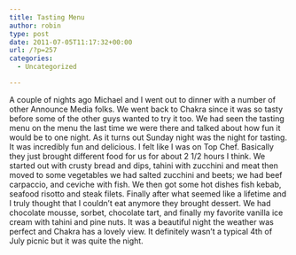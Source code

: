 ```yaml
---
title: Tasting Menu
author: robin
type: post
date: 2011-07-05T11:17:32+00:00
url: /?p=257
categories:
  - Uncategorized

---
```

A couple of nights ago Michael and I went out to dinner with a number of other Announce Media folks. We went back to Chakra since it was so tasty before some of the other guys wanted to try it too. We had seen the tasting menu on the menu the last time we were there and talked about how fun it would be to one night. As it turns out Sunday night was the night for tasting. It was incredibly fun and delicious. I felt like I was on Top Chef. Basically they just brought different food for us for about 2 1/2 hours I think. We started out with crusty bread and dips, tahini with zucchini and meat then moved to some vegetables we had salted zucchini and beets; we had beef carpaccio, and ceviche with fish. We then got some hot dishes fish kebab, seafood risotto and steak filets. Finally after what seemed like a lifetime and I truly thought that I couldn&#8217;t eat anymore they brought dessert. We had chocolate mousse, sorbet, chocolate tart, and finally my favorite vanilla ice cream with tahini and pine nuts. It was a beautiful night the weather was perfect and Chakra has a lovely view. It definitely wasn&#8217;t a typical 4th of July picnic but it was quite the night.